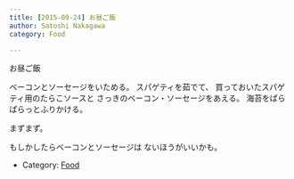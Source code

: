 ```yaml
---
title: [2015-09-24] お昼ご飯
author: Satoshi Nakagawa
category: Food

---
```


お昼ご飯

 ベーコンとソーセージをいためる。
スパゲティを茹でて、
買っておいたスパゲティ用のたらこソースと
さっきのベーコン・ソーセージをあえる。
海苔をぱらぱらっとふりかける。

 まずまず。

 もしかしたらベーコンとソーセージは
ないほうがいいかも。

- Category: [Food](https://merapano.github.io/categories.html#Food)

